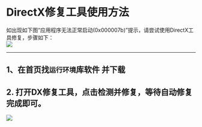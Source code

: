 # DirectX修复工具使用方法
如出现如下图“应用程序无法正常启动(0x000007b)”提示，请尝试使用DirectX工具修复，步骤如下：  
![](assets/003/003-1622440596881.png=500-)

---
## 1、在首页找`运行环境`库软件 并下载  
## 2. 打开DX修复工具，点击检测并修复，等待自动修复完成即可。  
![](assets/003/003-1622440611431.png=500-)